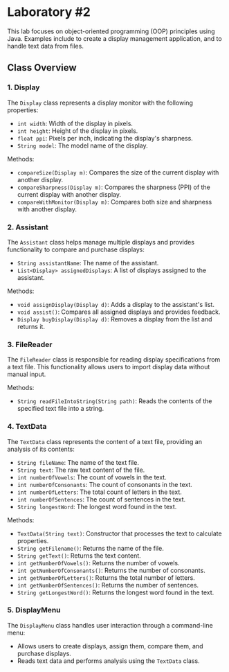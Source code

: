 # Laboratory #2

This lab focuses on object-oriented programming (OOP) principles using Java. Examples include to create a display management application, and to handle text data from files.

## Class Overview

### 1. Display
The `Display` class represents a display monitor with the following properties:
- `int width`: Width of the display in pixels.
- `int height`: Height of the display in pixels.
- `float ppi`: Pixels per inch, indicating the display's sharpness.
- `String model`: The model name of the display.

Methods:
- `compareSize(Display m)`: Compares the size of the current display with another display.
- `compareSharpness(Display m)`: Compares the sharpness (PPI) of the current display with another display.
- `compareWithMonitor(Display m)`: Compares both size and sharpness with another display.

### 2. Assistant
The `Assistant` class helps manage multiple displays and provides functionality to compare and purchase displays:
- `String assistantName`: The name of the assistant.
- `List<Display> assignedDisplays`: A list of displays assigned to the assistant.

Methods:
- `void assignDisplay(Display d)`: Adds a display to the assistant's list.
- `void assist()`: Compares all assigned displays and provides feedback.
- `Display buyDisplay(Display d)`: Removes a display from the list and returns it.

### 3. FileReader
The `FileReader` class is responsible for reading display specifications from a text file. This functionality allows users to import display data without manual input.

Methods:
- `String readFileIntoString(String path)`: Reads the contents of the specified text file into a string.

### 4. TextData
The `TextData` class represents the content of a text file, providing an analysis of its contents:
- `String fileName`: The name of the text file.
- `String text`: The raw text content of the file.
- `int numberOfVowels`: The count of vowels in the text.
- `int numberOfConsonants`: The count of consonants in the text.
- `int numberOfLetters`: The total count of letters in the text.
- `int numberOfSentences`: The count of sentences in the text.
- `String longestWord`: The longest word found in the text.

Methods:
- `TextData(String text)`: Constructor that processes the text to calculate properties.
- `String getFilename()`: Returns the name of the file.
- `String getText()`: Returns the text content.
- `int getNumberOfVowels()`: Returns the number of vowels.
- `int getNumberOfConsonants()`: Returns the number of consonants.
- `int getNumberOfLetters()`: Returns the total number of letters.
- `int getNumberOfSentences()`: Returns the number of sentences.
- `String getLongestWord()`: Returns the longest word found in the text.

### 5. DisplayMenu
The `DisplayMenu` class handles user interaction through a command-line menu:
- Allows users to create displays, assign them, compare them, and purchase displays.
- Reads text data and performs analysis using the `TextData` class.
